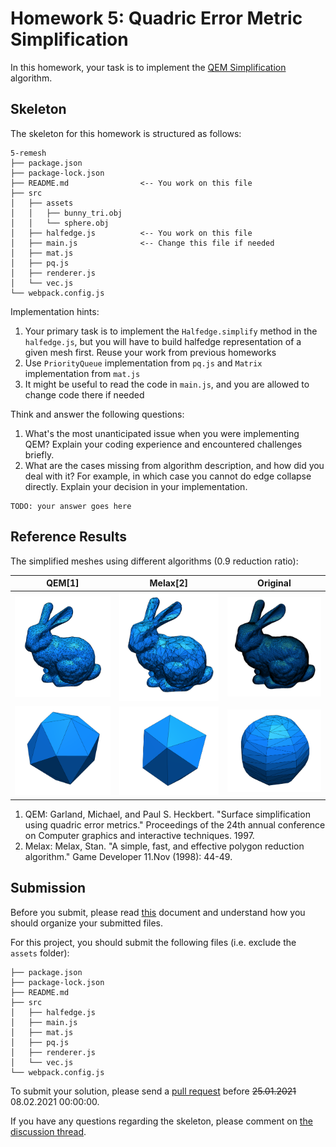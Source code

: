 # Homework 5: Quadric Error Metric Simplification

In this homework, your task is to implement the
[QEM Simplification](https://dl.acm.org/doi/abs/10.1145/258734.258849)
algorithm.

## Skeleton

The skeleton for this homework is structured as follows:

```
5-remesh
├── package.json
├── package-lock.json
├── README.md                <-- You work on this file
├── src
│   ├── assets
│   │   ├── bunny_tri.obj
│   │   └── sphere.obj
│   ├── halfedge.js          <-- You work on this file
│   ├── main.js              <-- Change this file if needed
│   ├── mat.js
│   ├── pq.js
│   ├── renderer.js
│   └── vec.js
└── webpack.config.js
```

Implementation hints:

1. Your primary task is to implement the `Halfedge.simplify` method in the `halfedge.js`, but you will have to build halfedge representation of a given mesh first. Reuse your work from previous homeworks
2. Use `PriorityQueue` implementation from `pq.js` and `Matrix` implementation from `mat.js`
3. It might be useful to read the code in `main.js`, and you are allowed to change code there if needed

Think and answer the following questions:

1. What's the most unanticipated issue when you were implementing QEM? Explain your coding experience and encountered challenges briefly.
2. What are the cases missing from algorithm description, and how did you deal with it? For example, in which case you cannot do edge collapse directly. Explain your decision in your implementation.

```
TODO: your answer goes here
```

## Reference Results

The simplified meshes using different algorithms (0.9 reduction ratio):

|QEM[1] |Melax[2] |Original|
|:--:|:--:|:--:|
|![](./references/qsim-bunny.png)|![](./references/melax-bunny.png)|![](./references/origin-bunny.png)|
|![](./references/qsim-sphere.png)|![](./references/melax-sphere.png)|![](./references/origin-sphere.png)|

1. QEM: Garland, Michael, and Paul S. Heckbert. "Surface simplification using quadric error metrics." Proceedings of the 24th annual conference on Computer graphics and interactive techniques. 1997.
2. Melax: Melax, Stan. "A simple, fast, and effective polygon reduction algorithm." Game Developer 11.Nov (1998): 44-49.

## Submission

Before you submit, please read [this](../README.md) document and understand
how you should organize your submitted files.

For this project, you should submit the following files (i.e. exclude the `assets` folder):

```
├── package.json
├── package-lock.json
├── README.md
├── src
│   ├── halfedge.js
│   ├── main.js
│   ├── mat.js
│   ├── pq.js
│   ├── renderer.js
│   └── vec.js
└── webpack.config.js
```

To submit your solution, please send a [pull request](https://github.com/mimuc/gp/pulls) before ~~25.01.2021~~ 08.02.2021 00:00:00.

If you have any questions regarding the skeleton, please comment on [the discussion thread](https://github.com/mimuc/gp/discussions/5).